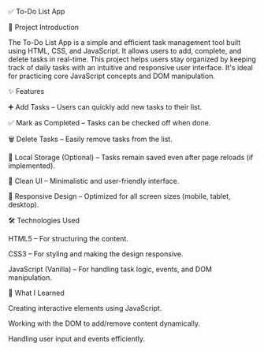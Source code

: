✅ To-Do List App

📝 Project Introduction

The To-Do List App is a simple and efficient task management tool built using HTML, CSS, and JavaScript. It allows users to add, complete, and delete tasks in real-time. This project helps users stay organized by keeping track of daily tasks with an intuitive and responsive user interface. It's ideal for practicing core JavaScript concepts and DOM manipulation.


✨ Features

➕ Add Tasks – Users can quickly add new tasks to their list.

✅ Mark as Completed – Tasks can be checked off when done.

🗑️ Delete Tasks – Easily remove tasks from the list.

💾 Local Storage (Optional) – Tasks remain saved even after page reloads (if implemented).

🎨 Clean UI – Minimalistic and user-friendly interface.

📱 Responsive Design – Optimized for all screen sizes (mobile, tablet, desktop).


🛠️ Technologies Used

HTML5 – For structuring the content.

CSS3 – For styling and making the design responsive.

JavaScript (Vanilla) – For handling task logic, events, and DOM manipulation.

🧠 What I Learned

Creating interactive elements using JavaScript.

Working with the DOM to add/remove content dynamically.

Handling user input and events efficiently.



